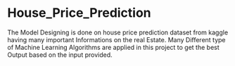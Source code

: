 # House_Price_Prediction
The Model Designing is done on house price prediction dataset from kaggle having many important Informations on the real Estate. Many Different type of Machine Learning Algorithms are applied in this project to get the best Output based on the input provided.
